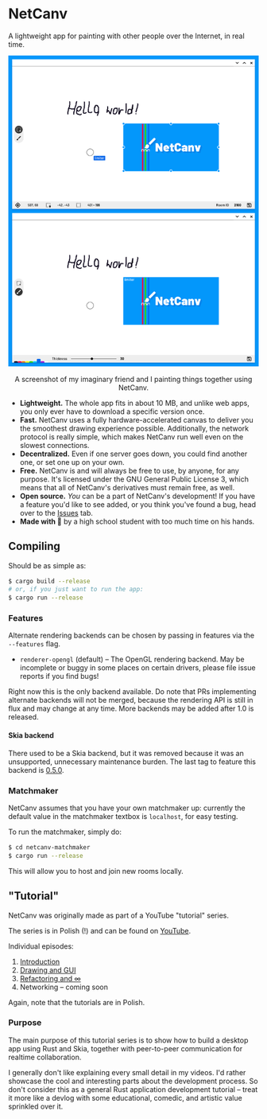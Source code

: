 # NetCanv

A lightweight app for painting with other people over the Internet, in real time.

![screenshot](contrib/screenshots.png)
<p align="center">
A screenshot of my imaginary friend and I painting things together using NetCanv.
</p>

- **Lightweight.** The whole app fits in about 10 MB, and unlike web apps, you only ever have to
  download a specific version once.
- **Fast.** NetCanv uses a fully hardware-accelerated canvas to deliver you the smoothest drawing
  experience possible. Additionally, the network protocol is really simple, which makes NetCanv run
  well even on the slowest connections.
- **Decentralized.** Even if one server goes down, you could find another one, or set one up on
  your own.
- **Free.** NetCanv is and will always be free to use, by anyone, for any purpose.
  It's licensed under the GNU General Public License 3, which means that all of NetCanv's
  derivatives must remain free, as well.
- **Open source.** _You_ can be a part of NetCanv's development! If you have a feature you'd like
  to see added, or you think you've found a bug, head over to the [Issues](https://github.com/liquidev/netcanv/issues)
  tab.
- **Made with 💙** by a high school student with too much time on his hands.

## Compiling

Should be as simple as:

```sh
$ cargo build --release
# or, if you just want to run the app:
$ cargo run --release
```

### Features

Alternate rendering backends can be chosen by passing in features via the `--features` flag.

- `renderer-opengl` (default) – The OpenGL rendering backend. May be incomplete or buggy in some
  places on certain drivers, please file issue reports if you find bugs!

Right now this is the only backend available. Do note that PRs implementing alternate backends will
not be merged, because the rendering API is still in flux and may change at any time. More backends
may be added after 1.0 is released.

#### Skia backend

There used to be a Skia backend, but it was removed because it was an unsupported, unnecessary
maintenance burden. The last tag to feature this backend is [0.5.0](https://github.com/liquidev/netcanv/tree/0.5.0).

### Matchmaker

NetCanv assumes that you have your own matchmaker up: currently the default value
in the matchmaker textbox is `localhost`, for easy testing.

To run the matchmaker, simply do:
```sh
$ cd netcanv-matchmaker
$ cargo run --release
```

This will allow you to host and join new rooms locally.

## "Tutorial"

NetCanv was originally made as part of a YouTube "tutorial" series.

The series is in Polish (!) and can be found on
[YouTube](https://www.youtube.com/playlist?list=PL1Hg-PZUNFkeRdErHKx3Z7IwhJNgij3bJ).

Individual episodes:

1. [Introduction](https://www.youtube.com/watch?v=ZeSXVgjrivY)
2. [Drawing and GUI](https://www.youtube.com/watch?v=MVEILFrPKnY)
3. [Refactoring and ∞](https://www.youtube.com/watch?v=mECVCb87sAQ)
4. Networking – coming soon

Again, note that the tutorials are in Polish.

### Purpose

The main purpose of this tutorial series is to show how to build a desktop app
using Rust and Skia, together with peer-to-peer communication for realtime
collaboration.

I generally don't like explaining every small detail in my videos. I'd rather
showcase the cool and interesting parts about the development process. So don't
consider this as a general Rust application development tutorial – treat it more
like a devlog with some educational, comedic, and artistic value sprinkled
over it.
